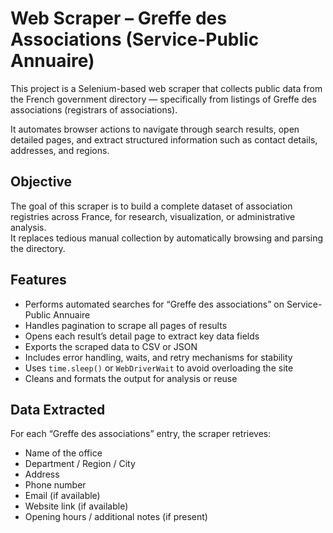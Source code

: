 # Web Scraper – Greffe des Associations (Service-Public Annuaire)

This project is a Selenium-based web scraper that collects public data from the French government directory — specifically from listings of Greffe des associations (registrars of associations).

It automates browser actions to navigate through search results, open detailed pages, and extract structured information such as contact details, addresses, and regions.

## Objective

The goal of this scraper is to build a complete dataset of association registries across France, for research, visualization, or administrative analysis.  
It replaces tedious manual collection by automatically browsing and parsing the directory.

## Features

- Performs automated searches for “Greffe des associations” on Service-Public Annuaire
- Handles pagination to scrape all pages of results
- Opens each result’s detail page to extract key data fields
- Exports the scraped data to CSV or JSON
- Includes error handling, waits, and retry mechanisms for stability
- Uses `time.sleep()` or `WebDriverWait` to avoid overloading the site
- Cleans and formats the output for analysis or reuse

## Data Extracted

For each “Greffe des associations” entry, the scraper retrieves:

- Name of the office
- Department / Region / City
- Address
- Phone number
- Email (if available)
- Website link (if available)
- Opening hours / additional notes (if present)
